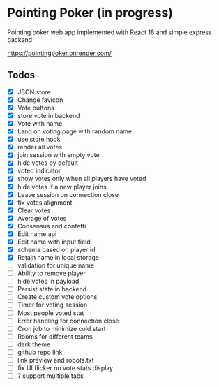 # Pointing Poker (in progress)
Pointing poker web app implemented with React 18 and simple express backend

https://pointingpoker.onrender.com/

## Todos
- [x] JSON store
- [x] Change favicon
- [x] Vote buttons
- [x] store vote in backend
- [x] Vote with name
- [x] Land on voting page with random name
- [x] use store hook
- [x] render all votes
- [x] join session with empty vote
- [x] hide votes by default
- [x] voted indicator
- [x] show votes only when all players have voted
- [x] hide votes if a new player joins
- [x] Leave session on connection close
- [x] fix votes alignment
- [x] Clear votes
- [x] Average of votes
- [x] Consensus and confetti
- [x] Edit name api
- [x] Edit name with input field
- [x] schema based on player id
- [x] Retain name in local storage
- [ ] validation for unique name
- [ ] Ability to remove player
- [ ] hide votes in payload
- [ ] Persist state in backend
- [ ] Create custom vote options
- [ ] Timer for voting session
- [ ] Most people voted stat
- [ ] Error handling for connection close
- [ ] Cron job to minimize cold start
- [ ] Rooms for different teams
- [ ] dark theme
- [ ] github repo link
- [ ] link preview and robots.txt
- [ ] fix UI flicker on vote stats display
- [ ] ? support multiple tabs
